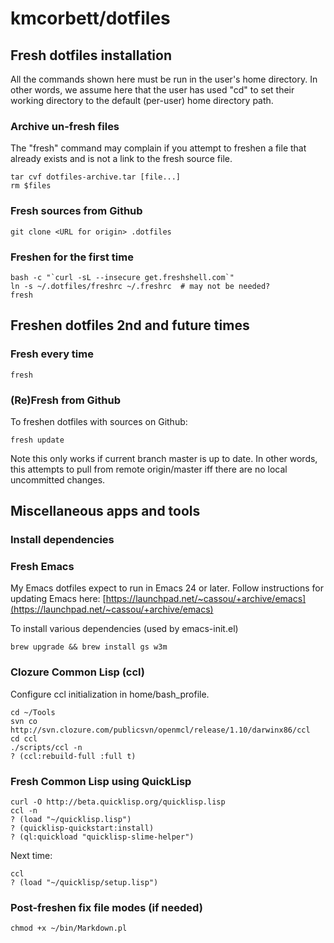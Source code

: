 # kmcorbett/dotfiles

## Fresh dotfiles installation

All the commands shown here must be run in the user's home
directory. In other words, we assume here that the user has used "cd"
to set their working directory to the default (per-user) home
directory path.

### Archive un-fresh files

The "fresh" command may complain if you attempt to freshen a file that
already exists and is not a link to the fresh source file.

    tar cvf dotfiles-archive.tar [file...]
    rm $files

### Fresh sources from Github

    git clone <URL for origin> .dotfiles

### Freshen for the first time

    bash -c "`curl -sL --insecure get.freshshell.com`"
    ln -s ~/.dotfiles/freshrc ~/.freshrc  # may not be needed?
    fresh

## Freshen dotfiles 2nd and future times

### Fresh every time

    fresh

### (Re)Fresh from Github

To freshen dotfiles with sources on Github:

    fresh update

Note this only works if current branch master is up to date.
In other words, this attempts to pull from remote origin/master iff
there are no local uncommitted changes.

## Miscellaneous apps and tools

### Install dependencies

### Fresh Emacs

My Emacs dotfiles expect to run in Emacs 24 or later. Follow
instructions for updating Emacs here:
[https://launchpad.net/~cassou/+archive/emacs](https://launchpad.net/~cassou/+archive/emacs)

To install various dependencies (used by emacs-init.el)

    brew upgrade && brew install gs w3m

### Clozure Common Lisp (ccl)

Configure ccl initialization in home/bash_profile.<hostname>

    cd ~/Tools
    svn co http://svn.clozure.com/publicsvn/openmcl/release/1.10/darwinx86/ccl
    cd ccl
    ./scripts/ccl -n
    ? (ccl:rebuild-full :full t)

### Fresh Common Lisp using QuickLisp

    curl -O http://beta.quicklisp.org/quicklisp.lisp
    ccl -n
    ? (load "~/quicklisp.lisp")
    ? (quicklisp-quickstart:install)
    ? (ql:quickload "quicklisp-slime-helper")

Next time:

    ccl
    ? (load "~/quicklisp/setup.lisp")

### Post-freshen fix file modes (if needed)

    chmod +x ~/bin/Markdown.pl
